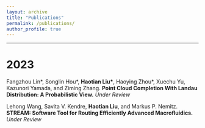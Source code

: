 ```yaml
---
layout: archive
title: "Publications"
permalink: /publications/
author_profile: true
---
```


---
# 2023
Fangzhou Lin\*, Songlin Hou\*, **Haotian Liu\***, Haoying Zhou\*, Xuechu Yu, Kazunori Yamada, and Ziming Zhang. **Point Cloud Completion With Landau Distribution: A Probabilistic View.** *Under Review*

Lehong Wang, Savita V. Kendre, **Haotian Liu**, and Markus P. Nemitz. **STREAM: Software Tool for Routing Efficiently Advanced Macrofluidics.** *Under Review*
